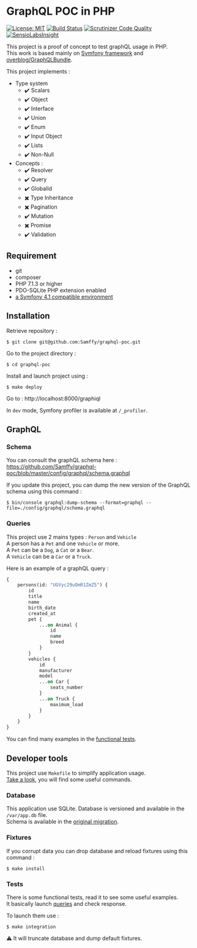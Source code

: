 # GraphQL POC in PHP

[![License: MIT](https://img.shields.io/badge/License-MIT-blue.svg)](https://opensource.org/licenses/MIT) 
[![Build Status](https://travis-ci.org/Samffy/graphql-poc.svg?branch=master)](https://travis-ci.org/Samffy/graphql-poc) 
[![Scrutinizer Code Quality](https://scrutinizer-ci.com/g/Samffy/graphql-poc/badges/quality-score.png?b=master)](https://scrutinizer-ci.com/g/Samffy/graphql-poc/?branch=master)
[![SensioLabsInsight](https://insight.sensiolabs.com/projects/10471f85-68a0-4ca6-8f22-3f8ac34dfb89/mini.png)](https://insight.sensiolabs.com/projects/10471f85-68a0-4ca6-8f22-3f8ac34dfb89)

This project is a proof of concept to test graphQL usage in PHP.  
This work is based mainly on [Symfony framework](https://github.com/symfony/symfony/tree/4.0) and [overblog/GraphQLBundle](https://github.com/overblog/GraphQLBundle/tree/0.11).

This project implements :

* Type system
    * :heavy_check_mark: Scalars
    * :heavy_check_mark: Object
    * :heavy_check_mark: Interface
    * :heavy_check_mark: Union
    * :heavy_check_mark: Enum
    * :heavy_check_mark: Input Object
    * :heavy_check_mark: Lists
    * :heavy_check_mark: Non-Null
* Concepts :
    * :heavy_check_mark: Resolver
    * :heavy_check_mark: Query
    * :heavy_check_mark: GlobalId
    * :heavy_multiplication_x: Type Inheritance
    * :heavy_multiplication_x: Pagination
    * :heavy_check_mark: Mutation
    * :heavy_multiplication_x: Promise
    * :heavy_check_mark: Validation
    
## Requirement

* git
* composer
* PHP 7.1.3 or higher
* PDO-SQLite PHP extension enabled
* [a Symfony 4.1 compatible environment](https://symfony.com/doc/current/reference/requirements.html)

## Installation

Retrieve repository : 

```
$ git clone git@github.com:Samffy/graphql-poc.git
```

Go to the project directory : 

```
$ cd graphql-poc
```

Install and launch project using : 

```
$ make deploy
```

Go to : http://localhost:8000/graphiql

In `dev` mode, Symfony profiler is available at `/_profiler`.

## GraphQL

### Schema

You can consult the graphQL schema here :  
https://github.com/Samffy/graphql-poc/blob/master/config/graphql/schema.graphql

If you update this project, you can dump the new version of the GraphQL schema using this command : 

```
$ bin/console graphql:dump-schema --format=graphql --file=./config/graphql/schema.graphql
```

### Queries

This project use 2 mains types : `Person` and `Vehicle`  
A person has a `Pet` and one `Vehicle` or more.   
A `Pet` can be a `Dog`, a `Cat` or a `Bear`.  
A `Vehicle` can be a `Car` or a `Truck`.

Here is an example of a graphQL query :

```graphql
{
    persons(id: "UGVyc29uOmR1ZmZ5") {
        id
        title
        name
        birth_date
        created_at
        pet {
            ...on Animal {
                id
                name
                breed
            }
        }
        vehicles {
            id
            manufacturer
            model
            ...on Car {
                seats_number
            }
            ...on Truck {
                maximum_load
            }
        }
    }
}
```

You can find many examples in the [functional tests](https://github.com/Samffy/graphql-poc/tree/master/tests/features/bootstrap/resources/graphql_query).

## Developer tools

This project use `Makefile` to simplify application usage.  
[Take a look](https://github.com/Samffy/graphql-poc/blob/master/Makefile), you will find some useful commands.

### Database

This application use SQLite. Database is versioned and available in the `/var/app.db` file.  
Schema is available in the [original migration](https://github.com/Samffy/graphql-poc/blob/master/src/Migrations/Version20180624103144.php). 

### Fixtures

If you corrupt data you can drop database and reload fixtures using this command : 

```
$ make install
```

### Tests

There is some functional tests, read it to see some useful examples.  
It basically launch [queries](tests/features/bootstrap/resources/graphql_query/) and check response.  

To launch them use : 

```
$ make integration
```

:warning: It will truncate database and dump default fixtures.

